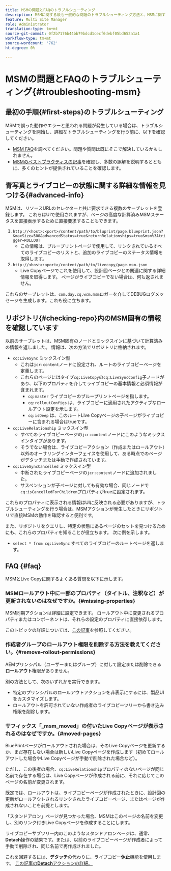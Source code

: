 ```yaml
---
title: MSMの問題とFAQのトラブルシューティング
description: MSMに関する最も一般的な問題のトラブルシューティング方法と、MSMに関する最も一般的な質問に対する回答を得る方法を説明します。
feature: Multi Site Manager
role: Administrator
translation-type: tm+mt
source-git-commit: 0f2b7176b44bb79bdcd1cecf6debf05bd652a1a1
workflow-type: tm+mt
source-wordcount: '762'
ht-degree: 0%

---
```



# MSMの問題とFAQのトラブルシューティング{#troubleshooting-msm}

## 最初の手順{#first-steps}のトラブルシューティング

MSMで誤った動作やエラーと思われる問題が発生している場合は、トラブルシューティングを開始し、詳細なトラブルシューティングを行う前に、以下を確認してください。

* [MSM FAQ](#faq)を調べてください。問題や質問は既にそこで解決しているかもしれません。
* [MSMのベストプラクティスの記事](best-practices.md)を確認し、多数の誤解を説明するとともに、多くのヒントが提供されていることを確認します。

## 青写真とライブコピーの状態に関する詳細な情報を見つける{#advanced-info}

MSMは、リソースURLのセレクターと共に要求できる複数のサーブレットを登録します。 これらはUIで使用されますが、ページの高度な計算済みMSMステータスを直接表示するために直接要求することもできます。

1. `http://<host>:<port>/content/path/to/bluprint/page.blueprint.json?&maxSize=500&advancedStatus=true&returnRelationships=true&msm%3Atrigger=ROLLOUT`
   * この情報は、ブループリントページで使用して、リンクされているすべてのライブコピーのリストと、追加のライブコピーのステータス情報を取得します。
1. `http://<host>:<port>/content/path/to/livecopy/page.msm.json`
   * Live Copyページでこれを使用して、設計図ページとの関連に関する詳細情報を取得します。 ページがライブコピーでない場合は、何も返されません。

これらのサーブレットは、`com.day.cq.wcm.msm`ロガーを介してDEBUGログメッセージを生成します。これも役に立ちます。

## リポジトリ{#checking-repo}内のMSM固有の情報を確認しています

以前のサーブレットは、MSM固有のノードとミックスインに基づいて計算済みの情報を返しました。 情報は、次の方法でリポジトリに格納されます。

* `cq:LiveSync` ミックスイン型
   * これは`jcr:content`ノードに設定され、ルートのライブコピーページを定義します。
   * これらのページにはタイプ`cq:LiveCopy`の`cq:LiveSyncConfig`子ノードがあり、以下のプロパティを介してライブコピーの基本情報と必須情報が含まれます。
      * `cq:master` ライブコピーのブループリントページを指します。
      * `cq:rolloutConfigs` は、ライブコピーに適用されたアクティブなロールアウト設定を示します。
      * `cq:isDeep` は、このルートLive Copyページの子ページがライブコピーに含まれる場合はtrueです。
* `cq:LiveRelationship` ミックスイン型
   * すべてのライブコピーページの`jcr:content`ノードにこのようなミックスインタイプがあります。
   * そうでない場合は、ライブコピーアクション（作成またはロールアウト）以外のオーサリングインターフェイスを使用して、ある時点でのページがデタッチまたは手動で作成されています。
* `cq:LiveSyncCancelled` ミックスイン型
   * 中断されたライブコピーページの`jcr:content`ノードに追加されました。
   * サスペンションが子ページに対しても有効な場合、同じノードで`cq:isCancelledForChildren`プロパティがtrueに設定されます。

これらのプロパティに表示される情報はUIに反映される必要がありますが、トラブルシューティングを行う場合は、MSMアクションが発生したときにリポジトリで直接MSMの動作を確認すると便利です。

また、リポジトリをクエリし、特定の状態にあるページのセットを見つけるためにも、これらのプロパティを知ることが役立ちます。 次に例を示します。

* `select * from cq:LiveSync` すべてのライブコピーのルートページを返します。

## FAQ {#faq}

MSMとLive Copyに関するよくある質問を以下に示します。

### MSMロールアウト中に一部のプロパティ（タイトル、注釈など）が更新されないのはなぜですか。{#missing-properties}

MSM同期アクションは詳細に設定できます。 ロールアウト中に変更されるプロパティまたはコンポーネントは、それらの設定のプロパティに直接依存します。

このトピックの詳細については、[この記事](best-practices.md)を参照してください。

### 作成者グループのロールアウト権限を削除する方法を教えてください。{#remove-rollout-permissions}

AEMプリンシパル（ユーザーまたはグループ）に対して設定または削除できる&#x200B;**ロールアウト**&#x200B;権限がありません。

別の方法として、次のいずれかを実行できます。

* 特定のプリンシパルのロールアウトアクションを非表示にするには、製品UIをカスタマイズします。
* ロールアウトを許可されていない作成者のライブコピーツリーから書き込み権限を削除します。

### サフィックス「_msm_moved」の付いたLive Copyページが表示されるのはなぜですか。{#moved-pages}

BluePrintページがロールアウトされた場合は、そのLive Copyページを更新するか、まだ存在しない場合は新しいLive Copyページを作成します（初めてロールアウトした場合やLive Copyページが手動で削除された場合など）。

ただし、この後者の場合、`cq:LiveRelationship`プロパティのないページが同じ名前で存在する場合は、Live Copyページが作成される前に、それに応じてこのページの名前が変更されます。

既定では、ロールアウトは、ライブコピーページが作成されたときに、設計図の更新がロールアウトされるリンクされたライブコピーページ、またはページが作成されないことを前提とします。

「スタンドアロン」ページが見つかった場合、MSMはこのページの名前を変更し、別のリンク付きLive Copyページを作成することにします。

ライブコピーサブツリー内のこのようなスタンドアロンページは、通常、**Detach**&#x200B;操作の結果です。または、以前のライブコピーページが作成者によって手動で削除され、同じ名前で再作成されました。

これを回避するには、**デタッチ**&#x200B;の代わりに、ライブコピー&#x200B;**休止**&#x200B;機能を使用します。 [この記事の&#x200B;**Detach**&#x200B;アクションの詳細。](creating-live-copies.md)

